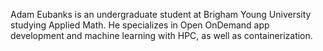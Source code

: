 Adam Eubanks is an undergraduate student at Brigham Young University studying Applied Math. He specializes in Open OnDemand app development and machine learning with HPC, as well as containerization.